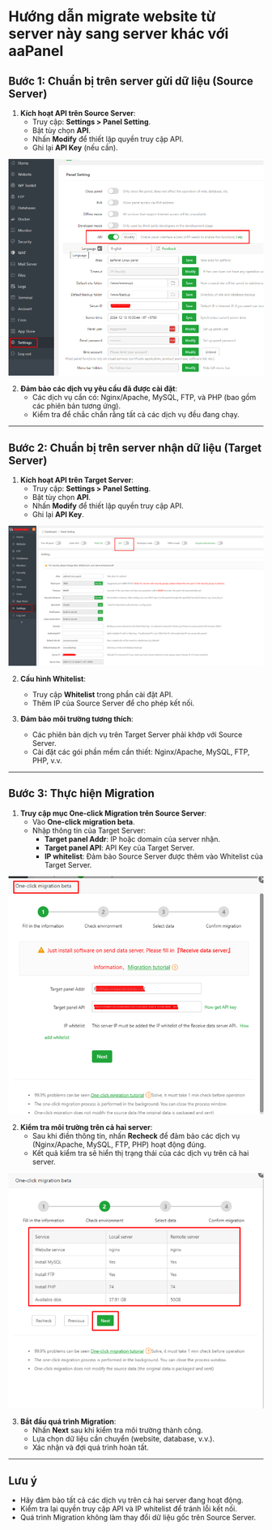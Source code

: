 # Hướng dẫn migrate website từ server này sang server khác với aaPanel

## Bước 1: Chuẩn bị trên server gửi dữ liệu (Source Server)

1. **Kích hoạt API trên Source Server**:
   - Truy cập: **Settings > Panel Setting**.
   - Bật tùy chọn **API**.
   - Nhấn **Modify** để thiết lập quyền truy cập API.
   - Ghi lại **API Key** (nếu cần).

![Backup thành công](https://github.com/cuongnvvietis/NhanHoa/blob/main/Docs/Picture/Hosting/Screenshot_281.png)

2. **Đảm bảo các dịch vụ yêu cầu đã được cài đặt**:
   - Các dịch vụ cần có: Nginx/Apache, MySQL, FTP, và PHP (bao gồm các phiên bản tương ứng).
   - Kiểm tra để chắc chắn rằng tất cả các dịch vụ đều đang chạy.

---

## Bước 2: Chuẩn bị trên server nhận dữ liệu (Target Server)

1. **Kích hoạt API trên Target Server**:
   - Truy cập: **Settings > Panel Setting**.
   - Bật tùy chọn **API**.
   - Nhấn **Modify** để thiết lập quyền truy cập API.
   - Ghi lại **API Key**.

![Backup thành công](https://github.com/cuongnvvietis/NhanHoa/blob/main/Docs/Picture/Hosting/Screenshot_282.png)

2. **Cấu hình Whitelist**:
   - Truy cập **Whitelist** trong phần cài đặt API.
   - Thêm IP của Source Server để cho phép kết nối.

3. **Đảm bảo môi trường tương thích**:
   - Các phiên bản dịch vụ trên Target Server phải khớp với Source Server.
   - Cài đặt các gói phần mềm cần thiết: Nginx/Apache, MySQL, FTP, PHP, v.v.

---

## Bước 3: Thực hiện Migration

1. **Truy cập mục One-click Migration trên Source Server**:
   - Vào **One-click migration beta**.
   - Nhập thông tin của Target Server:
     - **Target panel Addr**: IP hoặc domain của server nhận.
     - **Target panel API**: API Key của Target Server.
     - **IP whitelist**: Đảm bảo Source Server được thêm vào Whitelist của Target Server.

 ![Backup thành công](https://github.com/cuongnvvietis/NhanHoa/blob/main/Docs/Picture/Hosting/Screenshot_283.png)

2. **Kiểm tra môi trường trên cả hai server**:
   - Sau khi điền thông tin, nhấn **Recheck** để đảm bảo các dịch vụ (Nginx/Apache, MySQL, FTP, PHP) hoạt động đúng.
   - Kết quả kiểm tra sẽ hiển thị trạng thái của các dịch vụ trên cả hai server.

![Backup thành công](https://github.com/cuongnvvietis/NhanHoa/blob/main/Docs/Picture/Hosting/Screenshot_284.png)

3. **Bắt đầu quá trình Migration**:
   - Nhấn **Next** sau khi kiểm tra môi trường thành công.
   - Lựa chọn dữ liệu cần chuyển (website, database, v.v.).
   - Xác nhận và đợi quá trình hoàn tất.

---

## Lưu ý
- Hãy đảm bảo tất cả các dịch vụ trên cả hai server đang hoạt động.
- Kiểm tra lại quyền truy cập API và IP whitelist để tránh lỗi kết nối.
- Quá trình Migration không làm thay đổi dữ liệu gốc trên Source Server.
